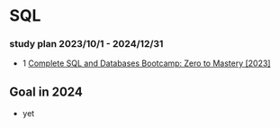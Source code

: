 # SQL

### study plan 2023/10/1 - 2024/12/31
- 1 [Complete SQL and Databases Bootcamp: Zero to Mastery [2023]](https://www.udemy.com/course/complete-sql-databases-bootcamp-zero-to-mastery/learn/lecture/21449296?start=1#overview)

## **Goal in 2024**
- yet
